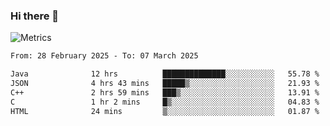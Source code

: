 ### Hi there 👋

![Metrics](https://github.com/radoapx/radoapx/blob/main/github-metrics.svg)

<!--START_SECTION:waka-->

```txt
From: 28 February 2025 - To: 07 March 2025

Java              12 hrs          ██████████████░░░░░░░░░░░   55.78 %
JSON              4 hrs 43 mins   █████▒░░░░░░░░░░░░░░░░░░░   21.93 %
C++               2 hrs 59 mins   ███▒░░░░░░░░░░░░░░░░░░░░░   13.91 %
C                 1 hr 2 mins     █▒░░░░░░░░░░░░░░░░░░░░░░░   04.83 %
HTML              24 mins         ▒░░░░░░░░░░░░░░░░░░░░░░░░   01.87 %
```

<!--END_SECTION:waka-->

<!--
**radoapx/radoapx** is a ✨ _special_ ✨ repository because its `README.md` (this file) appears on your GitHub profile.

Here are some ideas to get you started:

- 🔭 I’m currently working on ...
- 🌱 I’m currently learning ...
- 👯 I’m looking to collaborate on ...
- 🤔 I’m looking for help with ...
- 💬 Ask me about ...
- 📫 How to reach me: ...
- 😄 Pronouns: ...
- ⚡ Fun fact: ...
-->
